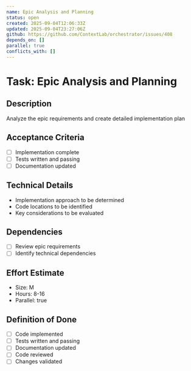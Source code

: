 ```yaml
---
name: Epic Analysis and Planning
status: open
created: 2025-09-04T12:06:33Z
updated: 2025-09-04T23:27:06Z
github: https://github.com/ContextLab/orchestrator/issues/408
depends_on: []
parallel: true
conflicts_with: []
---
```


# Task: Epic Analysis and Planning

## Description
Analyze the epic requirements and create detailed implementation plan

## Acceptance Criteria
- [ ] Implementation complete
- [ ] Tests written and passing
- [ ] Documentation updated

## Technical Details
- Implementation approach to be determined
- Code locations to be identified
- Key considerations to be evaluated

## Dependencies
- [ ] Review epic requirements
- [ ] Identify technical dependencies

## Effort Estimate
- Size: M
- Hours: 8-16
- Parallel: true

## Definition of Done
- [ ] Code implemented
- [ ] Tests written and passing
- [ ] Documentation updated
- [ ] Code reviewed
- [ ] Changes validated
